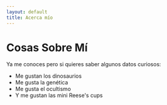 ```yaml
---
layout: default
title: Acerca mío
---
```


# Cosas Sobre Mí

Ya me conoces pero si quieres saber algunos datos curiosos:

- Me gustan los dinosaurios
- Me gusta la genética
- Me gusta el ocultismo
- Y me gustan las mini Reese's cups
